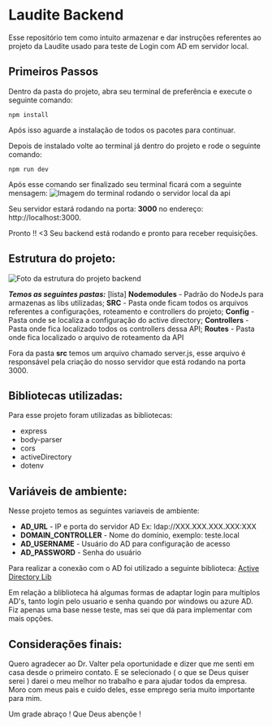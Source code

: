 
# Laudite Backend

Esse repositório tem como intuito armazenar e dar instruções referentes ao projeto da Laudite usado para teste de Login com AD em servidor local.

## Primeiros Passos
Dentro da pasta do projeto, abra seu terminal de preferência e execute o seguinte comando:

    npm install
  Após isso aguarde a instalação de todos os pacotes para continuar.
  
Depois de instalado volte ao terminal já dentro do projeto e rode o seguinte comando:

    npm run dev
   Após esse comando ser finalizado seu terminal ficará com a seguinte mensagem:
![Imagem do terminal rodando o servidor local da api](https://i.ibb.co/HxSKQ8X/terminal.png)

Seu servidor estará rodando na porta: **3000** no endereço: http://localhost:3000.

Pronto !! <3 Seu backend está rodando e pronto para receber requisições.

## Estrutura do projeto:

![Foto da estrutura do projeto backend](https://i.ibb.co/dDCNsFF/projeto-estrutura.png)

***Temos as seguintes pastas:***
[lista]
	**Nodemodules** - Padrão do NodeJs para armazenas as libs utilizadas;
	**SRC** - Pasta onde ficam todos os arquivos referentes a configurações, roteamento e controllers do projeto;
	**Config** - Pasta onde se localiza a configuração do active directory;
	**Controllers** - Pasta onde fica localizado todos os controllers dessa API;
	**Routes** - Pasta onde fica localizado o arquivo de roteamento da API

Fora da pasta **src** temos um arquivo chamado server.js, esse arquivo é responsável pela criação do nosso servidor que está rodando na porta 3000.

## Bibliotecas utilizadas:

Para esse projeto foram utilizadas as bibliotecas:
	

 - express
 - body-parser
 - cors
 - activeDirectory
 - dotenv
## Variáveis de ambiente:
Nesse projeto temos as seguintes variaveis de ambiente:
	
 - **AD_URL** - IP e porta do servidor AD Ex: ldap://XXX.XXX.XXX.XXX:XXX
 - **DOMAIN_CONTROLLER** - Nome do domínio, exemplo: teste.local
 - **AD_USERNAME** - Usuário do AD para configuração de acesso
 - **AD_PASSWORD** - Senha do usuário
	
Para realizar a conexão com o AD foi utilizado a seguinte biblioteca: [Active Directory Lib](https://www.npmjs.com/package/activedirectory)

Em relação a bliblioteca há algumas formas de adaptar login para multiplos AD's, tanto login pelo usuario e senha quando por windows ou azure AD. Fiz apenas uma base nesse teste, mas sei que dá para implementar com mais opções.

## Considerações finais:

Quero agradecer ao Dr. Valter pela oportunidade e dizer que me senti em casa desde o primeiro contato.
E se selecionado ( o que se Deus quiser serei ) darei o meu melhor no trabalho e para ajudar todos da empresa.
Moro com meus pais e cuido deles, esse emprego seria muito importante para mim.

Um grade abraço ! Que Deus abençõe ! 

